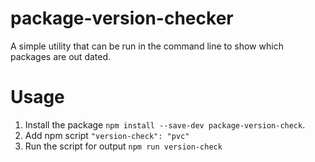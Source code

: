 # package-version-checker
A simple utility that can be run in the command line to show which packages are out dated.

# Usage
1) Install the package `npm install --save-dev package-version-check`.
2) Add npm script `"version-check": "pvc"`
3) Run the script for output `npm run version-check`
